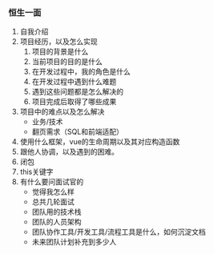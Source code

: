 ### 恒生一面

1. 自我介绍
2. 项目经历，以及怎么实现
   1. 项目的背景是什么
   2. 当前项目的目的是什么
   3. 在开发过程中，我的角色是什么
   4. 在开发过程中遇到什么难题
   5. 遇到这些问题都是怎么解决的
   6. 项目完成后取得了哪些成果
3. 项目中的难点以及怎么解决
   * 业务/技术
   * 翻页需求（SQL和前端适配）
4. 使用什么框架，vue的生命周期以及其对应构造函数
5. 跟他人协调，以及遇到的困难。
6. 闭包
7. this关键字
8. 有什么要问面试官的
   * 觉得我怎么样
   * 总共几轮面试
   * 团队用的技术栈
   * 团队的人员架构
   * 团队协作工具/开发工具/流程工具是什么，如何沉淀文档
   * 未来团队计划补充到多少人
